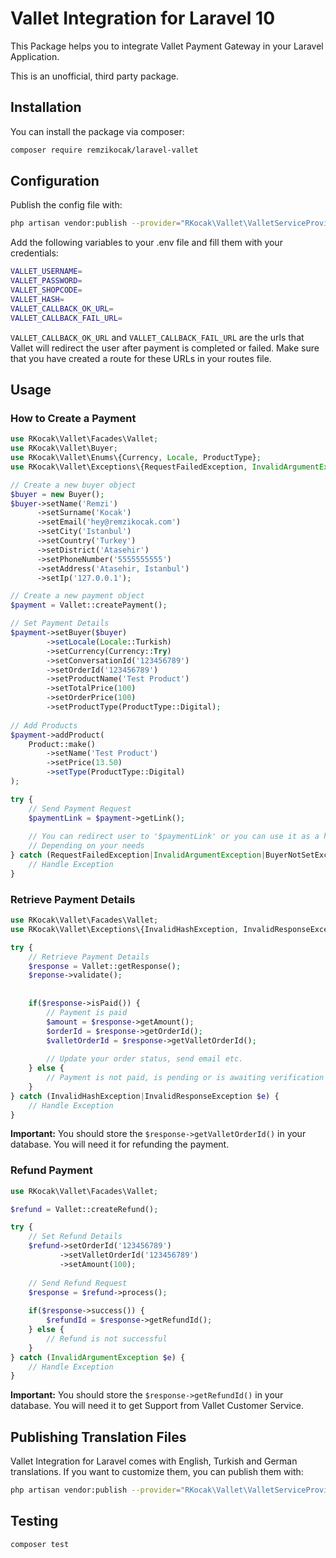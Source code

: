 # Vallet Integration for Laravel 10

This Package helps you to integrate Vallet Payment Gateway in your Laravel Application.

This is an unofficial, third party package.
## Installation

You can install the package via composer:

```bash
composer require remzikocak/laravel-vallet
```

## Configuration

Publish the config file with:

```bash
php artisan vendor:publish --provider="RKocak\Vallet\ValletServiceProvider" --tag="config"
```

Add the following variables to your .env file and fill them with your credentials:

```bash
VALLET_USERNAME=
VALLET_PASSWORD=
VALLET_SHOPCODE=
VALLET_HASH=
VALLET_CALLBACK_OK_URL=
VALLET_CALLBACK_FAIL_URL=
```

``VALLET_CALLBACK_OK_URL`` and ``VALLET_CALLBACK_FAIL_URL`` are the urls that Vallet will redirect the user after payment is completed or failed.
Make sure that you have created a route for these URLs in your routes file.


## Usage

### How to Create a Payment

```php
use RKocak\Vallet\Facades\Vallet;
use RKocak\Vallet\Buyer;
use RKocak\Vallet\Enums\{Currency, Locale, ProductType};
use RKocak\Vallet\Exceptions\{RequestFailedException, InvalidArgumentException, BuyerNotSetException, LocaleNotSetException, CurrencyNotSetException};

// Create a new buyer object
$buyer = new Buyer();
$buyer->setName('Remzi')
      ->setSurname('Kocak')
      ->setEmail('hey@remzikocak.com')
      ->setCity('Istanbul')
      ->setCountry('Turkey')
      ->setDistrict('Atasehir')
      ->setPhoneNumber('5555555555')
      ->setAddress('Atasehir, Istanbul')
      ->setIp('127.0.0.1');

// Create a new payment object
$payment = Vallet::createPayment();

// Set Payment Details
$payment->setBuyer($buyer)
        ->setLocale(Locale::Turkish)
        ->setCurrency(Currency::Try)
        ->setConversationId('123456789')
        ->setOrderId('123456789')
        ->setProductName('Test Product')
        ->setTotalPrice(100)
        ->setOrderPrice(100)
        ->setProductType(ProductType::Digital);
        
// Add Products
$payment->addProduct(
    Product::make()
        ->setName('Test Product')
        ->setPrice(13.50)
        ->setType(ProductType::Digital)
);

try {
    // Send Payment Request
    $paymentLink = $payment->getLink();
    
    // You can redirect user to '$paymentLink' or you can use it as a href in your button
    // Depending on your needs
} catch (RequestFailedException|InvalidArgumentException|BuyerNotSetException|LocaleNotSetException|CurrencyNotSetException $e) {
    // Handle Exception
}
```

### Retrieve Payment Details

```php
use RKocak\Vallet\Facades\Vallet;
use RKocak\Vallet\Exceptions\{InvalidHashException, InvalidResponseException};

try {
    // Retrieve Payment Details
    $response = Vallet::getResponse();
    $reponse->validate();
    
    
    if($response->isPaid()) {
        // Payment is paid
        $amount = $response->getAmount();
        $orderId = $response->getOrderId();
        $valletOrderId = $response->getValletOrderId();
        
        // Update your order status, send email etc.
    } else {
        // Payment is not paid, is pending or is awaiting verification
    }
} catch (InvalidHashException|InvalidResponseException $e) {
    // Handle Exception
}
```

**Important:** You should store the ``$response->getValletOrderId()`` in your database. You will need it for refunding the payment.

### Refund Payment

```php
use RKocak\Vallet\Facades\Vallet;

$refund = Vallet::createRefund();

try {
    // Set Refund Details
    $refund->setOrderId('123456789')
           ->setValletOrderId('123456789')
           ->setAmount(100);
    
    // Send Refund Request
    $response = $refund->process();
    
    if($response->success()) {
        $refundId = $response->getRefundId();
    } else {
        // Refund is not successful
    }
} catch (InvalidArgumentException $e) {
    // Handle Exception
}
```

**Important:** You should store the ``$response->getRefundId()`` in your database. You will need it to get Support from Vallet Customer Service.


## Publishing Translation Files

Vallet Integration for Laravel comes with English, Turkish and German translations. If you want to customize them, you can publish them with:

```bash
php artisan vendor:publish --provider="RKocak\Vallet\ValletServiceProvider" --tag="lang"
```

## Testing

```bash
composer test
```